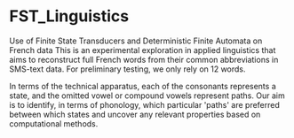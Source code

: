 # FST_Linguistics
Use of Finite State Transducers and Deterministic Finite Automata on French data
This is an experimental exploration in applied linguistics that aims to reconstruct full French words from their common abbreviations in SMS-text data. For preliminary testing, we only rely on 12 words. 

In terms of the technical apparatus, each of the consonants represents a state, and the omitted vowel or compound vowels represent paths. Our aim is to identify, in terms of phonology, which particular 'paths' are preferred between which states and uncover any relevant properties based on computational methods. 
